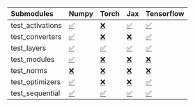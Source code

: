 | Submodules       | Numpy                                                                                                                           | Torch                                                                                                                           | Jax                                                                                                                             | Tensorflow                                                                                                                      |
|:-----------------|:--------------------------------------------------------------------------------------------------------------------------------|:--------------------------------------------------------------------------------------------------------------------------------|:--------------------------------------------------------------------------------------------------------------------------------|:--------------------------------------------------------------------------------------------------------------------------------|
| test_activations | <a href="https://github.com/unifyai/ivy/runs/8191030806?check_suite_focus=true" rel="noopener noreferrer" target="_blank">✅</a> | <a href="https://github.com/unifyai/ivy/runs/8191031903?check_suite_focus=true" rel="noopener noreferrer" target="_blank">❌</a> | <a href="https://github.com/unifyai/ivy/runs/8191032948?check_suite_focus=true" rel="noopener noreferrer" target="_blank">✅</a> | <a href="https://github.com/unifyai/ivy/runs/8191034235?check_suite_focus=true" rel="noopener noreferrer" target="_blank">✅</a> |
| test_converters  | <a href="https://github.com/unifyai/ivy/runs/8191030983?check_suite_focus=true" rel="noopener noreferrer" target="_blank">✅</a> | <a href="https://github.com/unifyai/ivy/runs/8191032048?check_suite_focus=true" rel="noopener noreferrer" target="_blank">❌</a> | <a href="https://github.com/unifyai/ivy/runs/8191033104?check_suite_focus=true" rel="noopener noreferrer" target="_blank">❌</a> | <a href="https://github.com/unifyai/ivy/runs/8191034463?check_suite_focus=true" rel="noopener noreferrer" target="_blank">✅</a> |
| test_layers      | <a href="https://github.com/unifyai/ivy/runs/8191031161?check_suite_focus=true" rel="noopener noreferrer" target="_blank">✅</a> | <a href="https://github.com/unifyai/ivy/runs/8191032178?check_suite_focus=true" rel="noopener noreferrer" target="_blank">✅</a> | <a href="https://github.com/unifyai/ivy/runs/8191033266?check_suite_focus=true" rel="noopener noreferrer" target="_blank">✅</a> | <a href="https://github.com/unifyai/ivy/runs/8191034615?check_suite_focus=true" rel="noopener noreferrer" target="_blank">✅</a> |
| test_modules     | <a href="https://github.com/unifyai/ivy/runs/8191031339?check_suite_focus=true" rel="noopener noreferrer" target="_blank">✅</a> | <a href="https://github.com/unifyai/ivy/runs/8191032321?check_suite_focus=true" rel="noopener noreferrer" target="_blank">❌</a> | <a href="https://github.com/unifyai/ivy/runs/8191033419?check_suite_focus=true" rel="noopener noreferrer" target="_blank">❌</a> | <a href="https://github.com/unifyai/ivy/runs/8191034760?check_suite_focus=true" rel="noopener noreferrer" target="_blank">❌</a> |
| test_norms       | <a href="https://github.com/unifyai/ivy/runs/8191031491?check_suite_focus=true" rel="noopener noreferrer" target="_blank">❌</a> | <a href="https://github.com/unifyai/ivy/runs/8191032463?check_suite_focus=true" rel="noopener noreferrer" target="_blank">❌</a> | <a href="https://github.com/unifyai/ivy/runs/8191033561?check_suite_focus=true" rel="noopener noreferrer" target="_blank">❌</a> | <a href="https://github.com/unifyai/ivy/runs/8191034890?check_suite_focus=true" rel="noopener noreferrer" target="_blank">❌</a> |
| test_optimizers  | <a href="https://github.com/unifyai/ivy/runs/8191031621?check_suite_focus=true" rel="noopener noreferrer" target="_blank">✅</a> | <a href="https://github.com/unifyai/ivy/runs/8191032657?check_suite_focus=true" rel="noopener noreferrer" target="_blank">❌</a> | <a href="https://github.com/unifyai/ivy/runs/8191033763?check_suite_focus=true" rel="noopener noreferrer" target="_blank">❌</a> | <a href="https://github.com/unifyai/ivy/runs/8191035008?check_suite_focus=true" rel="noopener noreferrer" target="_blank">✅</a> |
| test_sequential  | <a href="https://github.com/unifyai/ivy/runs/8191031780?check_suite_focus=true" rel="noopener noreferrer" target="_blank">✅</a> | <a href="https://github.com/unifyai/ivy/runs/8191032806?check_suite_focus=true" rel="noopener noreferrer" target="_blank">✅</a> | <a href="https://github.com/unifyai/ivy/runs/8191033979?check_suite_focus=true" rel="noopener noreferrer" target="_blank">✅</a> | <a href="https://github.com/unifyai/ivy/runs/8191035142?check_suite_focus=true" rel="noopener noreferrer" target="_blank">✅</a> |